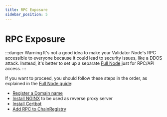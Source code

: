 ```yaml
---
title: RPC Exposure
sidebar_position: 5
---
```


# RPC Exposure

:::danger Warning
It's not a good idea to make your Validator Node's RPC accessible to everyone because it could lead to security issues, like a DDOS attack. Instead, it's better to set up a separate [Full Node](/full-node-setup) just for RPC/API access.
:::

If you want to proceed, you should follow these steps in the order, as explained in the [Full Node guide](/full-node-setup):
- [Register a Domain name](/full-node-setup/domain)
- [Install NGINX](/full-node-setup/nginx) to be used as reverse proxy server
- [Install Certbot](/full-node-setup/certbot)
- [Add RPC to ChainRegistry](/full-node-setup/chain-registry)